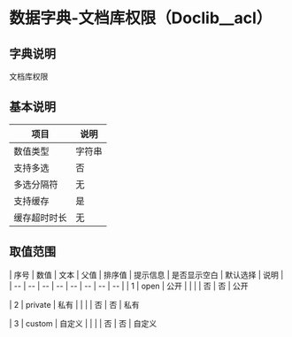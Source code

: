 # 数据字典-文档库权限（Doclib__acl）
## 字典说明
文档库权限

## 基本说明
| 项目 | 说明 |
| -- | -- |
| 数值类型 | 字符串 |
| 支持多选 | 否 |
| 多选分隔符 | 无 |
| 支持缓存 | 是 |
| 缓存超时时长 | 无 |

## 取值范围
| 序号 | 数值 | 文本 | 父值 | 排序值 | 提示信息 | 是否显示空白 | 默认选择 | 说明 |
| -- | -- | -- | -- | -- | -- | -- | -- |
| 1 | open | 公开 |  |  |  | 否 | 否 | 公开

| 2 | private | 私有 |  |  |  | 否 | 否 | 私有

| 3 | custom | 自定义 |  |  |  | 否 | 否 | 自定义


